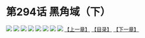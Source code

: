 # 第294话 黑角域（下）
![](https://mhpic.xiaomingtaiji.net/comic/D/斗破苍穹拆分版/294话/1.jpg-zymk.middle.webp)
![](https://mhpic.xiaomingtaiji.net/comic/D/斗破苍穹拆分版/294话/2.jpg-zymk.middle.webp)
![](https://mhpic.xiaomingtaiji.net/comic/D/斗破苍穹拆分版/294话/3.jpg-zymk.middle.webp)
![](https://mhpic.xiaomingtaiji.net/comic/D/斗破苍穹拆分版/294话/4.jpg-zymk.middle.webp)
![](https://mhpic.xiaomingtaiji.net/comic/D/斗破苍穹拆分版/294话/5.jpg-zymk.middle.webp)
![](https://mhpic.xiaomingtaiji.net/comic/D/斗破苍穹拆分版/294话/6.jpg-zymk.middle.webp)
![](https://mhpic.xiaomingtaiji.net/comic/D/斗破苍穹拆分版/294话/7.jpg-zymk.middle.webp)
![](https://mhpic.xiaomingtaiji.net/comic/D/斗破苍穹拆分版/294话/8.jpg-zymk.middle.webp)
[【上一章】](./293.md)
[【目录】](./READMD.md)
[【下一章】](./295.md)
